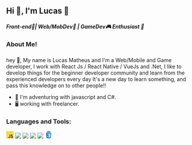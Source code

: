 ## Hi 👋, I'm  Lucas 🐧

##### Front-end🚩| Web/MobDev👥 | GameDev🎮 Enthusiast 👻
### About Me!
##### 
hey 🐧, My name is Lucas Matheus and I'm a Web/Mobile and Game developer, I work with React Js / React Native / VueJs and .Net, I like to develop things for the beginner developer community and learn from the experienced developers every day It's a new day to learn something, and pass this knowledge on to other people!!

* 👾 I'm adventuring with javascript and C#.
* 🖥 working with freelancer.
##### 
### Languages and Tools:
<code><img height="20" src="https://raw.githubusercontent.com/github/explore/80688e429a7d4ef2fca1e82350fe8e3517d3494d/topics/javascript/javascript.png"></code>
<code><img height="20" src="https://e7.pngegg.com/pngimages/340/226/png-clipart-purple-and-white-logo-c-computer-programming-software-development-programmer-marklogic-coder-miscellaneous-purple.png"></code>
<code><img height="20" src="https://upload.wikimedia.org/wikipedia/commons/thumb/a/a7/React-icon.svg/1280px-React-icon.svg.png"></code>
<code><img height="20" src="https://vuejs.org/images/logo.png"></code>
<code><img height="20" src="https://image.flaticon.com/icons/png/512/919/919827.png"></code>
<code><img height="20" src="https://raw.githubusercontent.com/github/explore/6c6508f34230f0ac0d49e847a326429eefbfc030/topics/css/css.png"></code>



